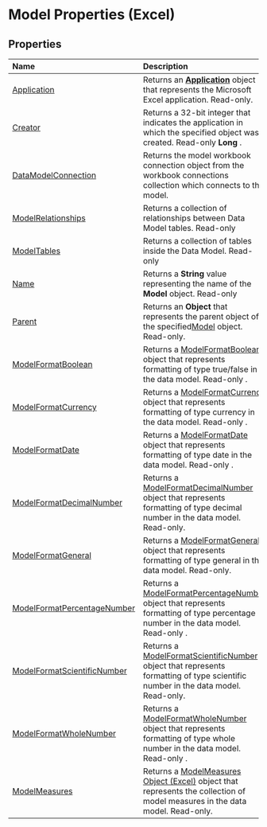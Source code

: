 
# Model Properties (Excel)

## Properties



|**Name**|**Description**|
|:-----|:-----|
|[Application](201e79d9-8e9b-0ff4-5f6e-dcdd3911b08a.md)|Returns an  **[Application](19b73597-5cf9-4f56-8227-b5211f657f6f.md)** object that represents the Microsoft Excel application. Read-only.|
|[Creator](2370b2d9-e759-8ee1-806e-fa15f59e3646.md)|Returns a 32-bit integer that indicates the application in which the specified object was created. Read-only  **Long** .|
|[DataModelConnection](07143535-fb4f-6c66-a31c-c0613ce4c3cd.md)|Returns the model workbook connection object from the workbook connections collection which connects to the model.|
|[ModelRelationships](b244c5e1-2cc9-472a-573d-69404e2a259d.md)|Returns a collection of relationships between Data Model tables. Read-only|
|[ModelTables](9336224a-9c77-5670-e499-c7b041c64bfd.md)|Returns a collection of tables inside the Data Model. Read-only|
|[Name](300b1d6c-3420-f719-9a2c-72a5ab4fe3ac.md)|Returns a  **String** value representing the name of the **Model** object. Read-only|
|[Parent](fa3e8f45-9efe-6639-8ee6-49b6ecbdfb52.md)|Returns an  **Object** that represents the parent object of the specified[Model](7946bddc-7c4a-3519-52c8-526af2b55ef3.md) object. Read-only.|
|[ModelFormatBoolean](e38f7c66-2af8-8952-5d11-877d53b29d9e.md)|Returns a [ModelFormatBoolean](b6a43c30-1dd9-39e0-86dc-fd229bb51c87.md) object that represents formatting of type true/false in the data model. Read-only .|
|[ModelFormatCurrency](a8b6af70-624f-b018-be15-c8eeafa30d3a.md)|Returns a [ModelFormatCurrency](acb863b6-c188-5ed3-afe4-5e1ab6bb20bf.md) object that represents formatting of type currency in the data model. Read-only .|
|[ModelFormatDate](d1f5bd11-4b82-6dad-5e98-1a085d10fa47.md)|Returns a [ModelFormatDate](fe0be1f5-bd51-11cf-f0ba-f7c1ff228ecd.md) object that represents formatting of type date in the data model. Read-only .|
|[ModelFormatDecimalNumber](402b7073-0a6b-7856-5316-fc82ec980fc6.md)|Returns a [ModelFormatDecimalNumber](1080e484-4ec0-abdc-6322-5d83201c59fb.md) object that represents formatting of type decimal number in the data model. Read-only.|
|[ModelFormatGeneral](bac1d3bb-430e-8b0c-effb-81b2bc0ecf8c.md)|Returns a [ModelFormatGeneral](4fc68fb0-37aa-da83-f303-40ff96efb4a7.md) object that represents formatting of type general in the data model. Read-only.|
|[ModelFormatPercentageNumber](0efc53f5-bb5e-e367-8c23-0c65be87ea0c.md)|Returns a [ModelFormatPercentageNumber](1a7134a3-2645-e762-c2dd-1ca8ab8b6e73.md) object that represents formatting of type percentage number in the data model. Read-only .|
|[ModelFormatScientificNumber](6f7968b7-c765-0d7b-4485-852d54f3d471.md)|Returns a [ModelFormatScientificNumber](0099a473-0848-05ad-abe5-b36b70d4a2da.md) object that represents formatting of type scientific number in the data model. Read-only.|
|[ModelFormatWholeNumber](6a17f683-0617-f5eb-9cc9-040a68c8e452.md)|Returns a [ModelFormatWholeNumber](1a3d96ac-a2d7-cf26-5afa-6cfc8da846d5.md) object that represents formatting of type whole number in the data model. Read-only .|
|[ModelMeasures](b92f52fc-7c11-accc-bf3a-ba62c87daf71.md)|Returns a [ModelMeasures Object (Excel)](b0edac9a-e10d-ec51-d9e7-6fa8a29dcda8.md) object that represents the collection of model measures in the data model. Read-only.|
